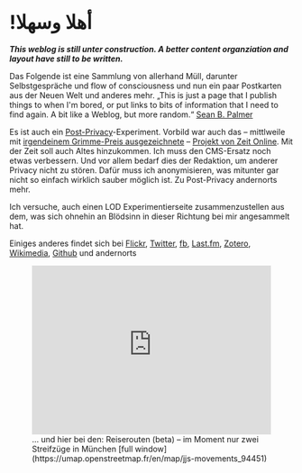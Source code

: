 <big>**!أهلا وسهلا**</big>
=====

<!-- cf. https://stackoverflow.com/questions/17097894/markdown-tag-for-document-title -->

***This weblog is still unter construction.
A better content organziation and layout have still to be written.***

Das Folgende ist eine Sammlung von allerhand Müll, darunter Selbstgespräche und flow of consciousness und nun ein paar Postkarten aus der Neuen Welt und anderes mehr. „This is just a page that I publish things to when I'm bored, or put links to bits of information that I need to find again. A bit like a Weblog, but more random.“ [Sean B. Palmer](https://web.archive.org/web/20021220115928/http://infomesh.net/misc/)

Es ist auch ein [Post-Privacy](https://de.wikipedia.org/wiki/Post-Privacy)-Experiment. Vorbild war auch das – mittlweile mit [irgendeinem Grimme-Preis ausgezeichnete](http://www.zeit.de/kultur/2011-06/grimme-online-award-3) – [Projekt von Zeit Online](http://www.zeit.de/datenschutz/malte-spitz-vorratsdaten). Mit der Zeit soll auch Altes hinzukommen. Ich muss den CMS-Ersatz noch etwas verbessern. Und vor allem bedarf dies der Redaktion, um anderer Privacy nicht zu stören. Dafür muss ich anonymisieren, was mitunter gar nicht so einfach wirklich sauber möglich ist. Zu Post-Privacy andernorts mehr.
<!-- TODO: link "andernorts" -->

<!-- TODO: why this?-->

Ich versuche, auch einen LOD Experimentierseite zusammenzustellen aus dem, was sich ohnehin an Blödsinn in dieser Richtung bei mir angesammelt hat.

Einiges anderes findet sich bei [Flickr](https://www.flickr.com/photos/jjmhtp),
[Twitter](https://twitter.com/jjmhtp), [fb](https://www.facebook.com/jjmhtpjjmhtp), [Last.fm](http://www.last.fm/user/jjmhtp), [Zotero](https://www.zotero.org/jjmhtp),
[Wikimedia](https://www.wikidata.org/wiki/User:Marsupium),
[Github](github.com/jjmhtp)
und andernorts

<!--<figure>
<a href="https://www.flickr.com/photos/jjmhtp/27711757764/in/dateposted/" title="Central Park"><img src="https://c5.staticflickr.com/9/8644/27711757764_5da3a31b1e_z.jpg" width="100%" alt="Central Park"></a>
<figcaption>Im Central Park, NYC.</figcaption>
</figure>-->
<!-- sadly Github did not parse this -->


<figure>
<iframe width="100%" height="300px" frameBorder="0" src="https://umap.openstreetmap.fr/en/map/jjs-movements_94451?scaleControl=false&miniMap=false&scrollWheelZoom=false&zoomControl=true&allowEdit=false&moreControl=true&datalayersControl=true&onLoadPanel=undefined&captionBar=false"></iframe><!-- some workaround needed bc https://github.com/github/markup/issues/538 -->
<figcaption>… und hier bei den: Reiserouten (beta) – im Moment nur zwei Streifzüge in München [full window](https://umap.openstreetmap.fr/en/map/jjs-movements_94451)<!-- TODO: not rendered correctly --></figcaption>
</figure>

